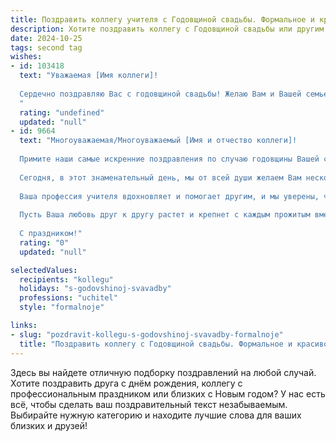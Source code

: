 ```yaml
---
title: Поздравить коллегу учителя с Годовщиной свадьбы. Формальное и красивое
description: Хотите поздравить коллегу с Годовщиной свадьбы или другим праздником? Наш ИИ создаст незабываемое поздравление, а вы обязательно выделитесь среди других.  
date: 2024-10-25
tags: second tag
wishes:
- id: 103418
  text: "Уважаемая [Имя коллеги]!
  
  Сердечно поздравляю Вас с годовщиной свадьбы! Желаю Вам и Вашей семье долгих лет счастливой семейной жизни, взаимной любви, благополучия и семейного уюта. Пусть в Вашем доме всегда царят мир, согласие и радость.  Счастья Вам и крепкой  семьи!
  "
  rating: "undefined"
  updated: "null"
- id: 9664
  text: "Многоуважаемая/Многоуважаемый [Имя и отчество коллеги]!
  
  Примите наши самые искренние поздравления по случаю годовщины Вашей свадьбы!
  
  Сегодня, в этот знаменательный день, мы от всей души желаем Вам нескончаемого семейного счастья, крепкого здоровья, взаимопонимания и поддержки. Пусть Ваш дом будет наполнен любовью, теплом и радостью.
  
  Ваша профессия учителя вдохновляет и помогает другим, и мы уверены, что эти качества находят отражение и в Вашей семейной жизни. Вы являетесь примером мудрости, доброты и заботы не только для своих учеников, но и для всех, кто Вас окружает.
  
  Пусть Ваша любовь друг к другу растет и крепнет с каждым прожитым вместе годом. Пусть Ваши дети приносят Вам радость и гордость. Желаем Вам долгих, счастливых лет совместной жизни, в которой каждый день будет наполнен любовью и пониманием.
  
  С праздником!"
  rating: "0"
  updated: "null"

selectedValues:
  recipients: "kollegu"
  holidays: "s-godovshinoj-svavadby"
  professions: "uchitel"
  style: "formalnoje"

links:
- slug: "pozdravit-kollegu-s-godovshinoj-svavadby-formalnoje"
  title: "Поздравить коллегу с Годовщиной свадьбы. Формальное и красивое"
---
```


Здесь вы найдете отличную подборку поздравлений на любой случай. 
Хотите поздравить друга с днём рождения, коллегу с профессиональным праздником или близких с Новым годом? У нас есть всё, чтобы сделать ваш поздравительный текст незабываемым. Выбирайте нужную категорию и находите лучшие слова для ваших близких и друзей!
